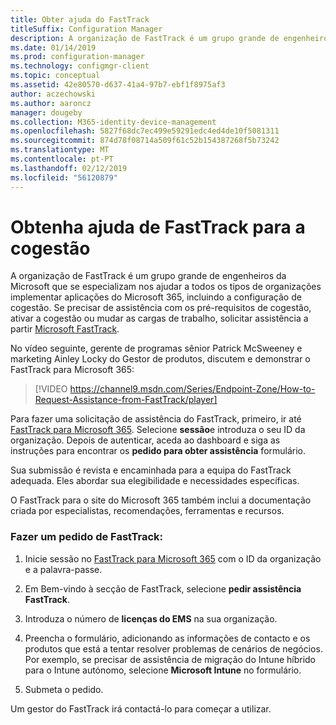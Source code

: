 ```yaml
---
title: Obter ajuda do FastTrack
titleSuffix: Configuration Manager
description: A organização de FastTrack é um grupo grande de engenheiros da Microsoft que se especializam nos ajudar a todos os tipos de organizações implantar o Microsoft 365
ms.date: 01/14/2019
ms.prod: configuration-manager
ms.technology: configmgr-client
ms.topic: conceptual
ms.assetid: 42e80570-d637-41a4-97b7-ebf1f8975af3
author: aczechowski
ms.author: aaroncz
manager: dougeby
ms.collection: M365-identity-device-management
ms.openlocfilehash: 5827f68dc7ec499e59291edc4ed4de10f5081311
ms.sourcegitcommit: 874d78f08714a509f61c52b154387268f5b73242
ms.translationtype: MT
ms.contentlocale: pt-PT
ms.lasthandoff: 02/12/2019
ms.locfileid: "56120879"
---
```

# <a name="get-help-from-fasttrack-for-co-management"></a>Obtenha ajuda de FastTrack para a cogestão

A organização de FastTrack é um grupo grande de engenheiros da Microsoft que se especializam nos ajudar a todos os tipos de organizações implementar aplicações do Microsoft 365, incluindo a configuração de cogestão. Se precisar de assistência com os pré-requisitos de cogestão, ativar a cogestão ou mudar as cargas de trabalho, solicitar assistência a partir [Microsoft FastTrack](https://Microsoft.com/FastTrack/). 

No vídeo seguinte, gerente de programas sênior Patrick McSweeney e marketing Ainley Locky do Gestor de produtos, discutem e demonstrar o FastTrack para Microsoft 365:

> [!VIDEO https://channel9.msdn.com/Series/Endpoint-Zone/How-to-Request-Assistance-from-FastTrack/player]

Para fazer uma solicitação de assistência do FastTrack, primeiro, ir até [FastTrack para Microsoft 365](https://fasttrack.microsoft.com/microsoft365/capabilities?view=security). Selecione **sessão**e introduza o seu ID da organização. Depois de autenticar, aceda ao dashboard e siga as instruções para encontrar os **pedido para obter assistência** formulário.

Sua submissão é revista e encaminhada para a equipa do FastTrack adequada. Eles abordar sua elegibilidade e necessidades específicas. 

O FastTrack para o site do Microsoft 365 também inclui a documentação criada por especialistas, recomendações, ferramentas e recursos.


### <a name="make-a-fasttrack-request"></a>Fazer um pedido de FastTrack:

1. Inicie sessão no [FastTrack para Microsoft 365](https://fasttrack.microsoft.com/microsoft365/capabilities?view=security) com o ID da organização e a palavra-passe.  

2. Em Bem-vindo à secção de FastTrack, selecione **pedir assistência FastTrack**.  

3. Introduza o número de **licenças do EMS** na sua organização.  

4. Preencha o formulário, adicionando as informações de contacto e os produtos que está a tentar resolver problemas de cenários de negócios. Por exemplo, se precisar de assistência de migração do Intune híbrido para o Intune autónomo, selecione **Microsoft Intune** no formulário.  

5. Submeta o pedido. 

Um gestor do FastTrack irá contactá-lo para começar a utilizar.
